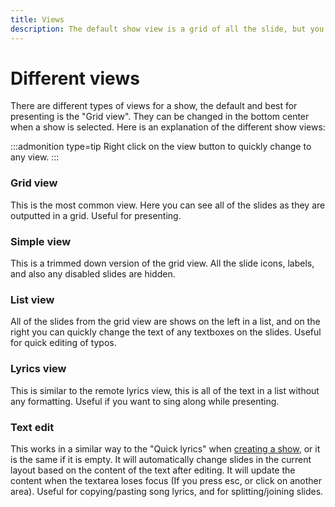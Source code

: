 ```yaml
---
title: Views
description: The default show view is a grid of all the slide, but you can change this to just a text view.
---
```


# Different views

There are different types of views for a show, the default and best for presenting is the "Grid view". They can be changed in the bottom center when a show is selected. Here is an explanation of the different show views:

:::admonition type=tip
Right click on the view button to quickly change to any view.
:::

### Grid view

This is the most common view. Here you can see all of the slides as they are outputted in a grid. Useful for presenting.

### Simple view

This is a trimmed down version of the grid view. All the slide icons, labels, and also any disabled slides are hidden.

### List view

All of the slides from the grid view are shows on the left in a list, and on the right you can quickly change the text of any textboxes on the slides. Useful for quick editing of typos.

### Lyrics view

This is similar to the remote lyrics view, this is all of the text in a list without any formatting. Useful if you want to sing along while presenting.

### Text edit

This works in a similar way to the "Quick lyrics" when [creating a show](./show#creating-a-show), or it is the same if it is empty. It will automatically change slides in the current layout based on the content of the text after editing. It will update the content when the textarea loses focus (If you press esc, or click on another area). Useful for copying/pasting song lyrics, and for splitting/joining slides.
